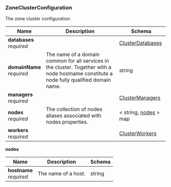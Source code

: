 
<a name="zoneclusterconfiguration"></a>
### ZoneClusterConfiguration
The zone cluster configuration.


|Name|Description|Schema|
|---|---|---|
|**databases**  <br>*required*||[ClusterDatabases](ClusterDatabases.md#clusterdatabases)|
|**domainName**  <br>*required*|The name of a domain common for all services in the cluster. Together with a node hostname constitute a node fully qualified domain name.|string|
|**managers**  <br>*required*||[ClusterManagers](ClusterManagers.md#clustermanagers)|
|**nodes**  <br>*required*|The collection of nodes aliases associated with nodes properties.|< string, [nodes](#zoneclusterconfiguration-nodes) > map|
|**workers**  <br>*required*||[ClusterWorkers](ClusterWorkers.md#clusterworkers)|

<a name="zoneclusterconfiguration-nodes"></a>
**nodes**

|Name|Description|Schema|
|---|---|---|
|**hostname**  <br>*required*|The name of a host.|string|



